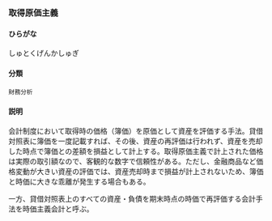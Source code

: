 <div style="display:none;">

## [あ行](securities-terms?id=あ行)
## [か行](securities-terms?id=か行)
## [さ行](securities-terms?id=さ行)

</div>

### 取得原価主義

#### ひらがな

しゅとくげんかしゅぎ

#### 分類

`財務分析`

#### 説明

会計制度において取得時の価格（簿価）を原価として資産を評価する手法。貸借対照表に簿価を一度記載すれば、その後、資産の再評価は行われず、資産を売却した時点で簿価との差額を損益として計上する。取得原価主義で計上された価格は実際の取引額なので、客観的な数字で信頼性がある。ただし、金融商品など価格変動が大きい資産の評価では、資産売却時まで損益が計上されないため、簿価と時価に大きな乖離が発生する場合もある。
 
一方、貸借対照表上のすべての資産・負債を期末時点の時価で再評価する会計手法を時価主義会計と呼ぶ。

<div style="display:none;">

## [た行](securities-terms?id=た行)
## [な行](securities-terms?id=な行)
## [は行](securities-terms?id=は行)
## [ま行](securities-terms?id=ま行)
## [や行](securities-terms?id=や行)
## [ら行](securities-terms?id=ら行)
## [わ行](securities-terms?id=わ行)
## [英数字・記号](securities-terms?id=英数字・記号)

</div>

